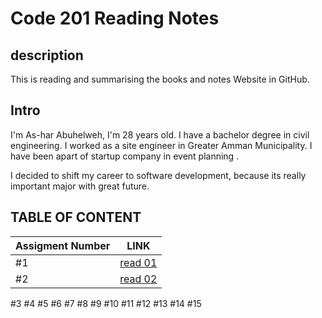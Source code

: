 # Code 201 Reading Notes
## description 
This is reading and summarising the books and notes Website in GitHub.

## Intro
I'm As-har Abuhelweh, I'm 28 years old.
I have a bachelor degree in civil engineering. I worked as a site engineer in Greater Amman Municipality. I have been apart of startup company in event planning .

I decided to shift my career to software development, because its really important major with great future.




 
 ## TABLE OF CONTENT
 | **Assigment Number** |**LINK**                        |
 | -------------------  | -------------------------------|
 | #1                   |  [read 01](https://asharabuhelweh.github.io/reading-notes/Code-201-Reading-Notes/class-01)
 | #2                       | [read 02](https://asharabuhelweh.github.io/reading-notes/Code-201-Reading-Notes/class-02)                            |
#3
#4
#5
#6
#7
#8
#9
#10
#11
#12
#13
#14
#15
